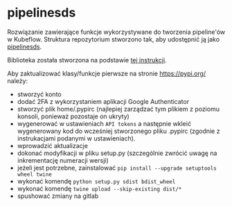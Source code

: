 # pipelinesds

Rozwiązanie zawierające funkcje wykorzystywane do tworzenia pipeline'ów w Kubeflow.
Struktura repozytorium stworzono tak, aby udostępnić ją jako [pipelinesds](https://pypi.org/project/pipelinesds/).

Biblioteka została stworzona na podstawie [tej instrukcji](https://www.turing.com/kb/how-to-create-pypi-packages).

Aby zaktualizować klasy/funkcje pierwsze na stronie <https://pypi.org/> należy:

- stworzyć konto
- dodać 2FA z wykorzystaniem aplikacji Google Authenticator
- stworzyć plik home/.pypirc (najlepiej zarządzać tym plikiem z poziomu konsoli, ponieważ pozostaje on ukryty)
- wygenerować w ustawieniach `API tokens` a następnie wkleić wygenerowany kod do wcześniej stworzonego pliku .pypirc (zgodnie z instrukacjami podanymi w ustawieniach).
- wprowadzić aktualizacje
- dokonać modyfikacji w pliku setup.py (szczególnie zwrócić uwagę na inkrementację numeracji wersji)
- jeżeli jest potrzebne, zainstalować `pip install --upgrade setuptools wheel twine`
- wykonać komendę `python setup.py sdist bdist_wheel`
- wykonać komendę `twine upload --skip-existing dist/*`
- spushować zmiany na gitlab
